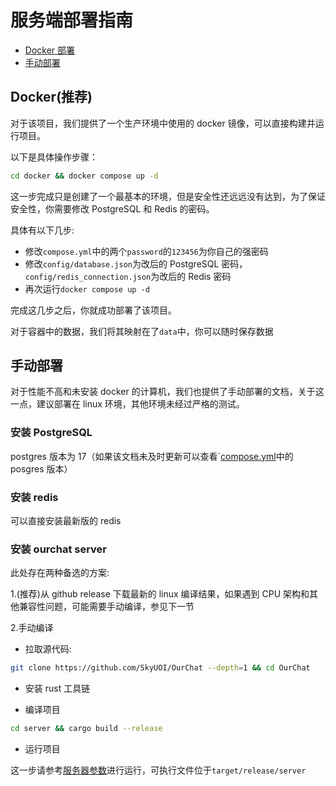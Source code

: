 # 服务端部署指南

- [Docker 部署](#docker推荐)
- [手动部署](#手动部署)

## Docker(推荐)

对于该项目，我们提供了一个生产环境中使用的 docker 镜像，可以直接构建并运行项目。

以下是具体操作步骤：

```bash
cd docker && docker compose up -d
```

这一步完成只是创建了一个最基本的环境，但是安全性还远远没有达到，为了保证安全性，你需要修改 PostgreSQL 和 Redis 的密码。

具体有以下几步:

- 修改`compose.yml`中的两个`password`的`123456`为你自己的强密码
- 修改`config/database.json`为改后的 PostgreSQL 密码，`config/redis_connection.json`为改后的 Redis 密码
- 再次运行`docker compose up -d`

完成这几步之后，你就成功部署了该项目。

对于容器中的数据，我们将其映射在了`data`中，你可以随时保存数据

## 手动部署

对于性能不高和未安装 docker 的计算机，我们也提供了手动部署的文档，关于这一点，建议部署在 linux 环境，其他环境未经过严格的测试。

### 安装 PostgreSQL

postgres 版本为 17（如果该文档未及时更新可以查看`[compose.yml](https://github.com/SkyUOI/OurChat/blob/main/docker/compose.yml)中的 posgres 版本）

### 安装 redis

可以直接安装最新版的 redis

### 安装 ourchat server

此处存在两种备选的方案:

1.(推荐)从 github release 下载最新的 linux 编译结果，如果遇到 CPU 架构和其他兼容性问题，可能需要手动编译，参见下一节

2.手动编译

- 拉取源代码:

```sh
git clone https://github.com/SkyUOI/OurChat --depth=1 && cd OurChat
```

- 安装 rust 工具链

- 编译项目

```sh
cd server && cargo build --release
```

- 运行项目

这一步请参考[服务器参数](../run/server_argv.md)进行运行，可执行文件位于`target/release/server`
